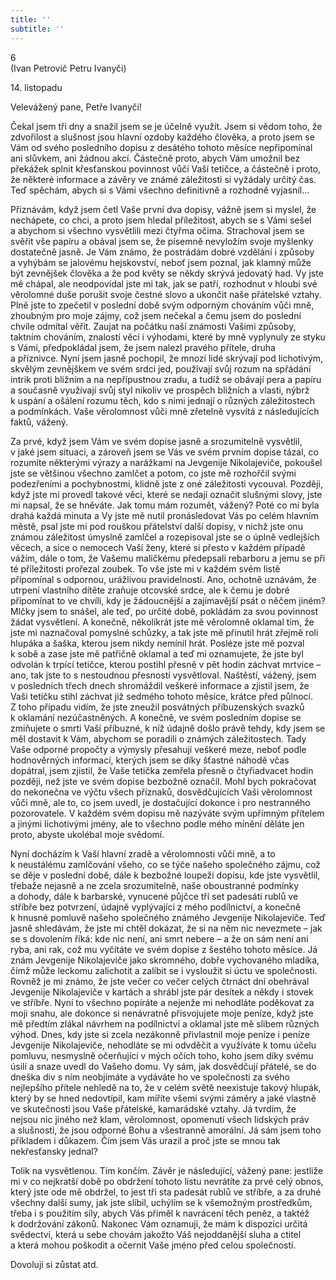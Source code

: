 ```yaml
---
title: ''
subtitle: ''
---
```


6  
(Ivan Petrovič Petru Ivanyči)

14\. listopadu

Velevážený pane, Petře Ivanyči!

Čekal jsem tři dny a snažil jsem se je účelně využít. Jsem si vědom toho, že zdvořilost a slušnost jsou hlavní ozdoby každého člověka, a proto jsem se Vám od svého posledního dopisu z desátého tohoto měsíce nepřipomínal ani slůvkem, ani žádnou akcí. Částečně proto, abych Vám umožnil bez překážek splnit křesťanskou povinnost vůči Vaší tetičce, a částečně i proto, že některé informace a závěry ve známé záležitosti si vyžádaly určitý čas. Teď spěchám, abych si s Vámi všechno definitivně a rozhodně vyjasnil...

Přiznávám, když jsem četl Vaše první dva dopisy, vážně jsem si myslel, že nechápete, co chci, a proto jsem hledal příležitost, abych se s Vámi sešel a abychom si všechno vysvětlili mezi čtyřma očima. Strachoval jsem se svěřit vše papíru a obával jsem se, že písemně nevyložím svoje myšlenky dostatečně jasně. Je Vám známo, že postrádám dobré vzdělání i způsoby a vyhýbám se jalovému hejskovství, neboť jsem poznal, jak klamný může být zevnějšek člověka a že pod květy se někdy skrývá jedovatý had. Vy jste mě chápal, ale neodpovídal jste mi tak, jak se patří, rozhodnut v hloubi své věrolomné duše porušit svoje čestné slovo a ukončit naše přátelské vztahy. Plně jste to zpečetil v poslední době svým odporným chováním vůči mně, zhoubným pro moje zájmy, což jsem nečekal a čemu jsem do poslední chvíle odmítal věřit. Zaujat na počátku naší známosti Vašimi způsoby, taktním chováním, znalostí věcí i výhodami, které by mně vyplynuly ze styku s Vámi, předpokládal jsem, že jsem nalezl pravého přítele, druha a příznivce. Nyní jsem jasně pochopil, že mnozí lidé skrývají pod lichotivým, skvělým zevnějškem ve svém srdci jed, používají svůj rozum na spřádání intrik proti bližním a na nepřípustnou zradu, a tudíž se obávají pera a papíru a současně využívají svůj styl nikoliv ve prospěch bližních a vlasti, nýbrž k uspání a ošálení rozumu těch, kdo s nimi jednají o různých záležitostech a podmínkách. Vaše věrolomnost vůči mně zřetelně vysvítá z následujících faktů, vážený.

Za prvé, když jsem Vám ve svém dopise jasně a srozumitelně vysvětlil, v jaké jsem situaci, a zároveň jsem se Vás ve svém prvním dopise tázal, co rozumíte některými výrazy a narážkami na Jevgenije Nikolajeviče, pokoušel jste se většinou všechno zamlčet a potom, co jste mě rozhořčil svými podezřeními a pochybnostmi, klidně jste z oné záležitosti vycouval. Později, když jste mi provedl takové věci, které se nedají označit slušnými slovy, jste mi napsal, že se hněváte. Jak tomu mám rozumět, vážený? Poté co mi byla drahá každá minuta a Vy jste mě nutil pronásledovat Vás po celém hlavním městě, psal jste mi pod rouškou přátelství další dopisy, v nichž jste onu známou záležitost úmyslně zamlčel a rozepisoval jste se o úplně vedlejších věcech, a sice o nemocech Vaší ženy, které si přesto v každém případě vážím, dále o tom, že Vašemu maličkému předepsali rebarboru a jemu se při té příležitosti prořezal zoubek. To vše jste mi v každém svém listě připomínal s odpornou, urážlivou pravidelností. Ano, ochotně uznávám, že utrpení vlastního dítěte zraňuje otcovské srdce, ale k čemu je dobré připomínat to ve chvíli, kdy je žádoucnější a zajímavější psát o něčem jiném? Mlčky jsem to snášel, ale teď, po určité době, pokládám za svou povinnost žádat vysvětlení. A konečně, několikrát jste mě věrolomně oklamal tím, že jste mi naznačoval pomyslné schůzky, a tak jste mě přinutil hrát zřejmě roli hlupáka a šaška, kterou jsem nikdy nemínil hrát. Posléze jste mě pozval k sobě a zase jste mě patřičně oklamal a teď mi oznamujete, že jste byl odvolán k trpící tetičce, kterou postihl přesně v pět hodin záchvat mrtvice – ano, tak jste to s nestoudnou přesností vysvětloval. Naštěstí, vážený, jsem v posledních třech dnech shromáždil veškeré informace a zjistil jsem, že Vaši tetičku stihl záchvat již sedmého tohoto měsíce, krátce před půlnocí. Z toho případu vidím, že jste zneužil posvátných příbuzenských svazků k oklamání nezúčastněných. A konečně, ve svém posledním dopise se zmiňujete o smrti Vaší příbuzné, k níž údajně došlo právě tehdy, kdy jsem se měl dostavit k Vám, abychom se poradili o známých záležitostech. Tady Vaše odporné propočty a výmysly přesahují veškeré meze, neboť podle hodnověrných informací, kterých jsem se díky šťastné náhodě včas dopátral, jsem zjistil, že Vaše tetička zemřela přesně o čtyřiadvacet hodin později, než jste ve svém dopise bezbožně označil. Mohl bych pokračovat do nekonečna ve výčtu všech příznaků, dosvědčujících Vaši věrolomnost vůči mně, ale to, co jsem uvedl, je dostačující dokonce i pro nestranného pozorovatele. V každém svém dopisu mě nazýváte svým upřímným přítelem a jinými lichotivými jmény, ale to všechno podle mého mínění děláte jen proto, abyste ukolébal moje svědomí.

Nyní docházím k Vaší hlavní zradě a věrolomnosti vůči mně, a to k neustálému zamlčování všeho, co se týče našeho společného zájmu, což se děje v poslední době, dále k bezbožné loupeži dopisu, kde jste vysvětlil, třebaže nejasně a ne zcela srozumitelně, naše oboustranné podmínky a dohody, dále k barbarské, vynucené půjčce tří set padesáti rublů ve stříbře bez potvrzení, údajně vyplývající z mého podílnictví, a konečně k hnusné pomluvě našeho společného známého Jevgenije Nikolajeviče. Teď jasně shledávám, že jste mi chtěl dokázat, že si na něm nic nevezmete – jak se s dovolením říká: kde nic není, ani smrt nebere – a že on sám není ani ryba, ani rak, což mu vyčítáte ve svém dopise z šestého tohoto měsíce. Já znám Jevgenije Nikolajeviče jako skromného, dobře vychovaného mladíka, čímž může leckomu zalichotit a zalíbit se i vysloužit si úctu ve společnosti. Rovněž je mi známo, že jste večer co večer celých čtrnáct dní obehrával Jevgenije Nikolajeviče v kartách a shrábl jste pár desítek a někdy i stovek ve stříbře. Nyní to všechno popíráte a nejenže mi nehodláte poděkovat za moji snahu, ale dokonce si nenávratně přisvojujete moje peníze, když jste mě předtím zlákal návrhem na podílnictví a oklamal jste mě slibem různých výhod. Dnes, kdy jste si zcela nezákonně přivlastnil moje peníze i peníze Jevgenije Nikolajeviče, nehodláte se mi odvděčit a využíváte k tomu účelu pomluvu, nesmyslně očerňující v mých očích toho, koho jsem díky svému úsilí a snaze uvedl do Vašeho domu. Vy sám, jak dosvědčují přátelé, se do dneška div s ním neobjímáte a vydáváte ho ve společnosti za svého nejlepšího přítele nehledě na to, že v celém světě neexistuje takový hlupák, který by se hned nedovtípil, kam míříte všemi svými záměry a jaké vlastně ve skutečnosti jsou Vaše přátelské, kamarádské vztahy. Já tvrdím, že nejsou nic jiného než klam, věrolomnost, opomenutí všech lidských práv a slušnosti, že jsou odporné Bohu a všestranně amorální. Já sám jsem toho příkladem i důkazem. Čím jsem Vás urazil a proč jste se mnou tak nekřesťansky jednal?

Tolik na vysvětlenou. Tím končím. Závěr je následující, vážený pane: jestliže mi v co nejkratší době po obdržení tohoto listu nevrátíte za prvé celý obnos, který jste ode mě obdržel, to jest tři sta padesát rublů ve stříbře, a za druhé všechny další sumy, jak jste slíbil, uchýlím se k všemožným prostředkům, třeba i s použitím síly, abych Vás přiměl k navrácení těch peněz, a taktéž k dodržování zákonů. Nakonec Vám oznamuji, že mám k dispozici určitá svědectví, která u sebe chovám jakožto Váš nejoddanější sluha a ctitel a která mohou poškodit a očernit Vaše jméno před celou společností.

Dovoluji si zůstat atd.

